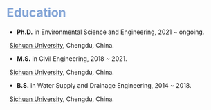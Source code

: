 # <font color=#85A6D7>Education</font>




- <b>Ph.D.</b> in Environmental Science and Engineering, 2021 ~ ongoing.

&ensp;<a href="https://en.scu.edu.cn/" target="_blank">Sichuan University</a>, Chengdu, China.    

- <b>M.S.</b> in Civil Engineering, 2018 ~ 2021.

&ensp;<a href="https://en.scu.edu.cn/" target="_blank">Sichuan University</a>, Chengdu, China.     

- <b>B.S.</b> in Water Supply and Drainage Engineering, 2014 ~ 2018.

&ensp;<a href="https://en.scu.edu.cn/" target="_blank">Sichuan University</a>, Chengdu, China.
